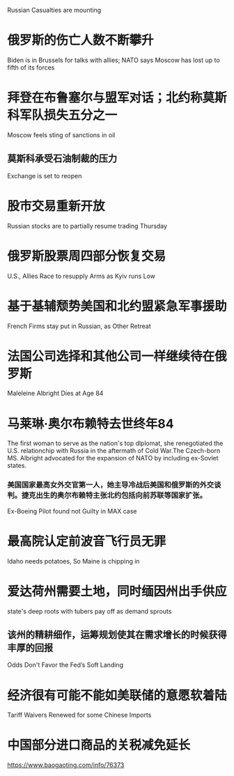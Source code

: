 [#]: subject: "华尔街日报简讯-2022-03-24"
[#]: via: "https://www.baogaoting.com/info/76373"
[#]: author: "https://www.baogaoting.com/info/76373"
[#]: collector: "guevaraya"
[#]: translator: "guevaraya "
[#]: reviewer: " "
[#]: publisher: " "
[#]: url: " "

Russian Casualties are mounting 
# 俄罗斯的伤亡人数不断攀升
Biden is in Brussels for talks with allies; NATO says Moscow has lost up to fifth of its forces
#  拜登在布鲁塞尔与盟军对话；北约称莫斯科军队损失五分之一
Moscow feels sting of sanctions in oil
## 莫斯科承受石油制裁的压力
Exchange is set to reopen
# 股市交易重新开放
Russian stocks are to partially resume trading Thursday 
# 俄罗斯股票周四部分恢复交易
U.S., Allies Race to resupply Arms as Kyiv runs Low 
# 基于基辅颓势美国和北约盟紧急军事援助
French Firms stay put in Russian, as Other Retreat
# 法国公司选择和其他公司一样继续待在俄罗斯
Maleleine Albright Dies at Age 84
# 马莱琳·奥尔布赖特去世终年84
The first woman to serve as the nation's top dlplomat, she renegotiated the U.S. relationchip with Russia in the aftermath of Cold War.The Czech-born MS. Albright advocated for the expansion of NATO by including ex-Sovlet states.
### 美国国家最高女外交官第一人，她主导冷战后美国和俄罗斯的外交谈判。捷克出生的奥尔布赖特主张北约包括向前苏联等国家扩张。
Ex-Boeing Pilot found not Guilty in MAX case
# 最高院认定前波音飞行员无罪
Idaho needs potatoes, So Maine is chipping in 
# 爱达荷州需要土地，同时缅因州出手供应
state's deep roots with tubers pay off as demand sprouts
## 该州的精耕细作，运筹规划使其在需求增长的时候获得丰厚的回报
Odds Don't Favor the Fed’s Soft Landing
# 经济很有可能不能如美联储的意愿软着陆
Tariff Waivers Renewed for some Chinese Imports
# 中国部分进口商品的关税减免延长

https://www.baogaoting.com/info/76373
